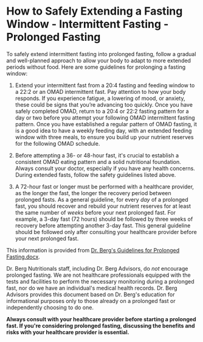 # How to Safely Extending a Fasting Window - Intermittent Fasting - Prolonged Fasting

To safely extend intermittent fasting into prolonged fasting, follow a gradual and well-planned approach to allow your body to adapt to more extended periods without food. Here are some guidelines for prolonging a fasting window: 

1. Extend your intermittent fast from a 20:4 fasting and feeding window to a 22:2 or an OMAD intermittent fast. Pay attention to how your body responds. If you experience fatigue, a lowering of mood, or anxiety, these could be signs that you’re advancing too quickly.  Once you have safely completed OMAD, return to a 20:4 or 22:2 fasting pattern for a day or two before you attempt your following OMAD intermittent fasting pattern.  Once you have established a regular pattern of OMAD fasting, it is a good idea to have a weekly feeding day, with an extended feeding window with three meals, to ensure you build up your nutrient reserves for the following OMAD schedule. 

2. Before attempting a 36- or 48-hour fast, it's crucial to establish a consistent OMAD eating pattern and a solid nutritional foundation. Always consult your doctor, especially if you have any health concerns. During extended fasts, follow the safety guidelines listed above. 

3. A 72-hour fast or longer must be performed with a healthcare provider, as the longer the fast, the longer the recovery period between prolonged fasts.  As a general guideline, for every *day* of a prolonged fast, you should recover and rebuild your nutrient reserves for at least the same number of *weeks* before your next prolonged fast.  For example, a 3-day fast (72 hours) should be followed by three weeks of recovery before attempting another 3-day fast.  This general guideline should be followed only after consulting your healthcare provider before your next prolonged fast. 

This information is provided from [Dr. Berg's Guidelines for Prolonged Fasting.docx](https://realdrberg-my.sharepoint.com/:w:/g/personal/shawnh_drberg_com/EazcZ9dNJ6VDhEOO13hV0F8BnVvc-Ge6y2mYjpN-FnojYg?e=RHdisz&clickparams=eyJBcHBOYW1lIjoiVGVhbXMtRGVza3RvcCIsIkFwcFZlcnNpb24iOiI1MC8yNDAzMzEwMTgxNyIsIkhhc0ZlZGVyYXRlZFVzZXIiOmZhbHNlfQ%3D%3D).

Dr. Berg Nutritionals staff, including Dr. Berg Advisors, do *not* encourage prolonged fasting. We are not healthcare professionals equipped with the tests and facilities to perform the necessary monitoring during a prolonged fast, nor do we have an individual's medical health records. Dr. Berg Advisors provides this document based on Dr. Berg's education for informational purposes only to those already on a prolonged fast or independently choosing to do one.

**Always consult with your healthcare provider before starting a prolonged fast.  If you're considering prolonged fasting, discussing the benefits and risks with your healthcare provider is essential.**